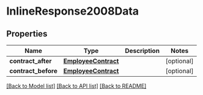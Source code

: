 # InlineResponse2008Data

## Properties
Name | Type | Description | Notes
------------ | ------------- | ------------- | -------------
**contract_after** | [**EmployeeContract**](EmployeeContract.md) |  | [optional] 
**contract_before** | [**EmployeeContract**](EmployeeContract.md) |  | [optional] 

[[Back to Model list]](../README.md#documentation-for-models) [[Back to API list]](../README.md#documentation-for-api-endpoints) [[Back to README]](../README.md)



